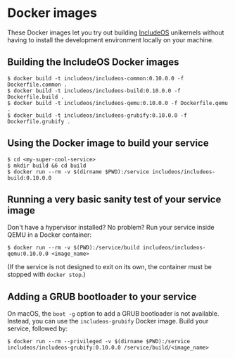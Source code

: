 # Docker images

These Docker images let you try out building [IncludeOS](https://github.com/hioa-cs/IncludeOS/) unikernels without having to install the development environment locally on your machine.

## Building the IncludeOS Docker images

```
$ docker build -t includeos/includeos-common:0.10.0.0 -f Dockerfile.common .
$ docker build -t includeos/includeos-build:0.10.0.0 -f Dockerfile.build .
$ docker build -t includeos/includeos-qemu:0.10.0.0 -f Dockerfile.qemu .
$ docker build -t includeos/includeos-grubify:0.10.0.0 -f Dockerfile.grubify .
```

## Using the Docker image to build your service

```
$ cd <my-super-cool-service>
$ mkdir build &6 cd build
$ docker run --rm -v $(dirname $PWD):/service includeos/includeos-build:0.10.0.0
```

## Running a very basic sanity test of your service image

Don't have a hypervisor installed? No problem? Run your service inside QEMU in a Docker container:

```
$ docker run --rm -v $(PWD):/service/build includeos/includeos-qemu:0.10.0.0 <image_name>
```

(If the service is not designed to exit on its own, the container must be stopped with `docker stop`.)

## Adding a GRUB bootloader to your service

On macOS, the `boot -g` option to add a GRUB bootloader is not available. Instead, you can use the `includeos-grubify` Docker image. Build your service, followed by:

```
$ docker run --rm --privileged -v $(dirname $PWD):/service includeos/includeos-grubify:0.10.0.0 /service/build/<image_name>
```
